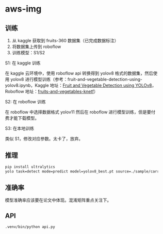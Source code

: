 # aws-img

## 训练

1. 从 kaggle 获取到 fruits-360 数据集（已完成数据标注）
2. 将数据集上传到 roboflow
3. 训练模型：S1/S2

S1: 在 kaggle 训练

在 kaggle 云环境中，使用 roboflow api 转换得到 yolov8 格式的数据集，然后使用 yolov8 进行模型训练（参考：fruit-and-vegetable-detection-using-yolov8.ipynb，Kaggle 地址：[Fruit and Vegetable Detection using YOLOv8](https://www.kaggle.com/code/danielwiszowaty/fruit-and-vegetable-detection-using-yolov8/notebook)，Roboflow 地址：[fruits-and-vegetables-knetf](https://universe.roboflow.com/zzigmug/fruits-and-vegetables-knetf/browse?queryText=&pageSize=50&startingIndex=0&browseQuery=true)）

S2: 在 roboflow 训练

在 roboflow 中选择数据格式 yolov11 然后在 roboflow 进行模型训练，但是要付费才能下载模型。

S3: 在本地训练

类似 S1，修改对应参数。太卡了，放弃。

## 推理

```sh
pip install ultralytics
yolo task=detect mode=predict model=yolov8_best.pt source=./sample/carrot.png project=./out
```

## 准确率

模型准确率应该要在论文中体现。混淆矩阵重点关注下。

## API

```sh
.venv/bin/python api.py
```
